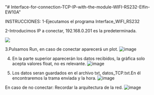 
<p align="center">
   
"# Interface-for-connection-TCP-IP-with-the-module-WIFI-RS232-Elfin-EW10A" 

INSTRUCCIONES:
1-Ejecutamos el programa Interface_WIFI_RS232

2-Introducimos IP a conectar, 192.168.0.201 es la predeterminada.
   
  <img src=https://user-images.githubusercontent.com/29064788/135074317-c543c503-159b-49e4-8994-496940dae7c6.png/>

3.Pulsamos Run, en caso de conectar aparecerá un plot.
![image](https://user-images.githubusercontent.com/29064788/135074358-9eb67371-c342-4a64-8b9c-fc8af4f0557e.png)

4. En la parte superior aparecerán los datos recibidos, la gràfica solo acepta valores float, no es relevante. 
![image](https://user-images.githubusercontent.com/29064788/135074392-f95dcfde-ef90-4365-b351-db604f228ae0.png)

5. Los datos seran guardados en el archivo txt, datos_TCP.txt.En él encontraremos la trama enviada y la hora. 
![image](https://user-images.githubusercontent.com/29064788/135074448-80e7a34a-cb77-4f60-99a5-06f8fdcc49ce.png)




En caso de no conectar: Recordar la arquitectura de la red.
![image](https://user-images.githubusercontent.com/29064788/135074493-15eb859d-4b94-4184-844b-5545d0ebf0d9.png)

</p>



